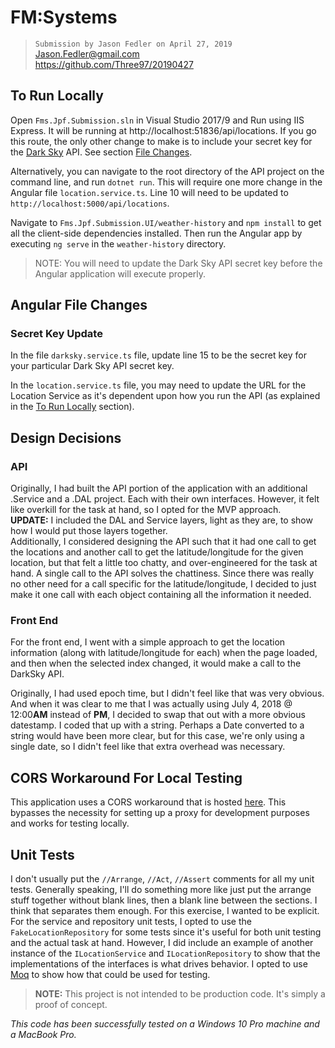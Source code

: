 # FM:Systems

> `Submission by Jason Fedler on April 27, 2019`  
> Jason.Fedler@gmail.com     
> https://github.com/Three97/20190427

## To Run Locally

Open `Fms.Jpf.Submission.sln` in Visual Studio 2017/9 and Run using IIS Express. It will be running at http://localhost:51836/api/locations. If you go this route, the only other change to make is to include your secret key for the [Dark Sky][DarkSky] API. See section [File Changes](#Angular-File-Changes).

Alternatively, you can navigate to the root directory of the API project on the command line, and run `dotnet run`. This will require one more change in the Angular file `location.service.ts`. Line 10 will need to be updated to `http://localhost:5000/api/locations`.

Navigate to `Fms.Jpf.Submission.UI/weather-history` and `npm install` to get all the client-side dependencies installed. Then run the Angular app by executing `ng serve` in the `weather-history` directory.

> NOTE: You will need to update the Dark Sky API secret key before the Angular application will execute properly.

## Angular File Changes

### Secret Key Update

In the file `darksky.service.ts` file, update line 15 to be the secret key for your particular Dark Sky API secret key.

In the `location.service.ts` file, you may need to update the URL for the Location Service as it's dependent upon how you run the API (as explained in the [To Run Locally](#To-Run-Locally) section).

## Design Decisions

### API

Originally, I had built the API portion of the application with an additional .Service and a .DAL project. Each with their own interfaces. However, it felt like overkill for the task at hand, so I opted for the MVP approach.   
**UPDATE:** I included the DAL and Service layers, light as they are, to show how I would put those layers together.    
Additionally, I considered designing the API such that it had one call to get the locations and another call to get the latitude/longitude for the given location, but that felt a little too chatty, and over-engineered for the task at hand. A single call to the API solves the chattiness. Since there was really no other need for a call specific for the latitude/longitude, I decided to just make it one call with each object containing all the information it needed.

### Front End

For the front end, I went with a simple approach to get the location information (along with latitude/longitude for each) when the page loaded, and then when the selected index changed, it would make a call to the DarkSky API.

Originally, I had used epoch time, but I didn't feel like that was very obvious. And when it was clear to me that I was actually using July 4, 2018 @ 12:00**AM** instead of **PM**, I decided to swap that out with a more obvious datestamp. I coded that up with a string. Perhaps a Date converted to a string would have been more clear, but for this case, we're only using a single date, so I didn't feel like that extra overhead was necessary.

## CORS Workaround For Local Testing

This application uses a CORS workaround that is hosted [here][HerokuCorsAnywhere]. This bypasses the necessity for setting up a proxy for development purposes and works for testing locally.

## Unit Tests

I don't usually put the `//Arrange`, `//Act`, `//Assert` comments for all my unit tests. Generally speaking, I'll do something more like just put the arrange stuff together without blank lines, then a blank line between the sections. I think that separates them enough. For this exercise, I wanted to be explicit.    
For the service and repository unit tests, I opted to use the `FakeLocationRepository` for some tests since it's useful for both unit testing and the actual task at hand. However, I did include an example of another instance of the `ILocationService` and `ILocationRepository` to show that the implementations of the interfaces is what drives behavior. I opted to use [Moq](https://github.com/moq/moq4) to show how that could be used for testing.

> **NOTE:** This project is not intended to be production code. It's simply a proof of concept.

_This code has been successfully tested on a Windows 10 Pro machine and a MacBook Pro._

[DarkSky]: https://darksky.net/dev/docs
[HerokuCorsAnywhere]: https://cors-anywhere.herokuapp.com/

